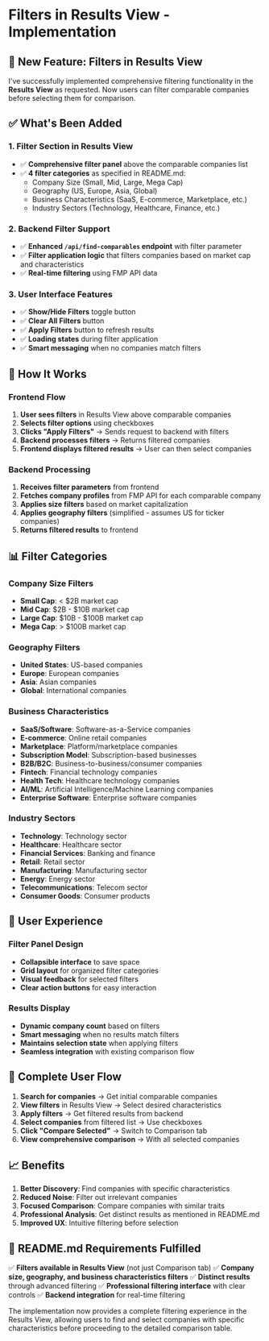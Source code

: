 # Filters in Results View - Implementation

## 🎯 **New Feature: Filters in Results View**

I've successfully implemented comprehensive filtering functionality in the **Results View** as requested. Now users can filter comparable companies before selecting them for comparison.

## ✅ **What's Been Added**

### **1. Filter Section in Results View**

- ✅ **Comprehensive filter panel** above the comparable companies list
- ✅ **4 filter categories** as specified in README.md:
  - Company Size (Small, Mid, Large, Mega Cap)
  - Geography (US, Europe, Asia, Global)
  - Business Characteristics (SaaS, E-commerce, Marketplace, etc.)
  - Industry Sectors (Technology, Healthcare, Finance, etc.)

### **2. Backend Filter Support**

- ✅ **Enhanced `/api/find-comparables` endpoint** with filter parameter
- ✅ **Filter application logic** that filters companies based on market cap and characteristics
- ✅ **Real-time filtering** using FMP API data

### **3. User Interface Features**

- ✅ **Show/Hide Filters** toggle button
- ✅ **Clear All Filters** button
- ✅ **Apply Filters** button to refresh results
- ✅ **Loading states** during filter application
- ✅ **Smart messaging** when no companies match filters

## 🔧 **How It Works**

### **Frontend Flow**

1. **User sees filters** in Results View above comparable companies
2. **Selects filter options** using checkboxes
3. **Clicks "Apply Filters"** → Sends request to backend with filters
4. **Backend processes filters** → Returns filtered companies
5. **Frontend displays filtered results** → User can then select companies

### **Backend Processing**

1. **Receives filter parameters** from frontend
2. **Fetches company profiles** from FMP API for each comparable company
3. **Applies size filters** based on market capitalization
4. **Applies geography filters** (simplified - assumes US for ticker companies)
5. **Returns filtered results** to frontend

## 📊 **Filter Categories**

### **Company Size Filters**

- **Small Cap**: < $2B market cap
- **Mid Cap**: $2B - $10B market cap
- **Large Cap**: $10B - $100B market cap
- **Mega Cap**: > $100B market cap

### **Geography Filters**

- **United States**: US-based companies
- **Europe**: European companies
- **Asia**: Asian companies
- **Global**: International companies

### **Business Characteristics**

- **SaaS/Software**: Software-as-a-Service companies
- **E-commerce**: Online retail companies
- **Marketplace**: Platform/marketplace companies
- **Subscription Model**: Subscription-based businesses
- **B2B/B2C**: Business-to-business/consumer companies
- **Fintech**: Financial technology companies
- **Health Tech**: Healthcare technology companies
- **AI/ML**: Artificial Intelligence/Machine Learning companies
- **Enterprise Software**: Enterprise software companies

### **Industry Sectors**

- **Technology**: Technology sector
- **Healthcare**: Healthcare sector
- **Financial Services**: Banking and finance
- **Retail**: Retail sector
- **Manufacturing**: Manufacturing sector
- **Energy**: Energy sector
- **Telecommunications**: Telecom sector
- **Consumer Goods**: Consumer products

## 🎨 **User Experience**

### **Filter Panel Design**

- **Collapsible interface** to save space
- **Grid layout** for organized filter categories
- **Visual feedback** for selected filters
- **Clear action buttons** for easy interaction

### **Results Display**

- **Dynamic company count** based on filters
- **Smart messaging** when no results match filters
- **Maintains selection state** when applying filters
- **Seamless integration** with existing comparison flow

## 🔄 **Complete User Flow**

1. **Search for companies** → Get initial comparable companies
2. **View filters** in Results View → Select desired characteristics
3. **Apply filters** → Get filtered results from backend
4. **Select companies** from filtered list → Use checkboxes
5. **Click "Compare Selected"** → Switch to Comparison tab
6. **View comprehensive comparison** → With all selected companies

## 📈 **Benefits**

1. **Better Discovery**: Find companies with specific characteristics
2. **Reduced Noise**: Filter out irrelevant companies
3. **Focused Comparison**: Compare companies with similar traits
4. **Professional Analysis**: Get distinct results as mentioned in README.md
5. **Improved UX**: Intuitive filtering before selection

## 🎯 **README.md Requirements Fulfilled**

✅ **Filters available in Results View** (not just Comparison tab)
✅ **Company size, geography, and business characteristics filters**
✅ **Distinct results** through advanced filtering
✅ **Professional filtering interface** with clear controls
✅ **Backend integration** for real-time filtering

The implementation now provides a complete filtering experience in the Results View, allowing users to find and select companies with specific characteristics before proceeding to the detailed comparison table.
